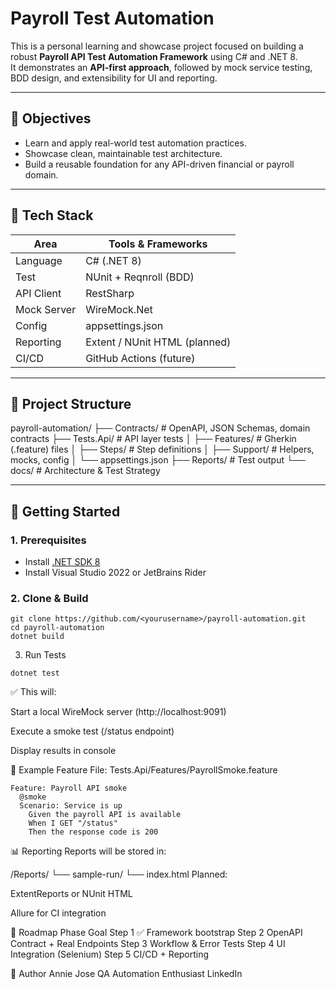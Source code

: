 # Payroll Test Automation

This is a personal learning and showcase project focused on building a robust **Payroll API Test Automation Framework** using C# and .NET 8.  
It demonstrates an **API-first approach**, followed by mock service testing, BDD design, and extensibility for UI and reporting.

---

## 🎯 Objectives
- Learn and apply real-world test automation practices.
- Showcase clean, maintainable test architecture.
- Build a reusable foundation for any API-driven financial or payroll domain.

---

## 🧱 Tech Stack

| Area        | Tools & Frameworks        |
|-------------|---------------------------|
| Language    | C# (.NET 8)               |
| Test        | NUnit + Reqnroll (BDD)    |
| API Client  | RestSharp                 |
| Mock Server | WireMock.Net              |
| Config      | appsettings.json          |
| Reporting   | Extent / NUnit HTML (planned) |
| CI/CD       | GitHub Actions (future)   |

---

## 🧩 Project Structure

payroll-automation/
├── Contracts/ # OpenAPI, JSON Schemas, domain contracts
├── Tests.Api/ # API layer tests
│ ├── Features/ # Gherkin (.feature) files
│ ├── Steps/ # Step definitions
│ ├── Support/ # Helpers, mocks, config
│ └── appsettings.json
├── Reports/ # Test output
└── docs/ # Architecture & Test Strategy


---

## 🚀 Getting Started

### 1. Prerequisites
- Install [.NET SDK 8](https://dotnet.microsoft.com/en-us/download)
- Install Visual Studio 2022 or JetBrains Rider

### 2. Clone & Build
```
git clone https://github.com/<yourusername>/payroll-automation.git
cd payroll-automation
dotnet build
```
3. Run Tests

```
dotnet test
```

✅ This will:

Start a local WireMock server (http://localhost:9091)

Execute a smoke test (/status endpoint)

Display results in console

🧪 Example Feature
File: Tests.Api/Features/PayrollSmoke.feature

```
Feature: Payroll API smoke
  @smoke
  Scenario: Service is up
    Given the payroll API is available
    When I GET "/status"
    Then the response code is 200
```

📊 Reporting
Reports will be stored in:


/Reports/
  └── sample-run/
       └── index.html
Planned:

ExtentReports or NUnit HTML

Allure for CI integration

🧭 Roadmap
Phase	Goal
Step 1	✅ Framework bootstrap
Step 2	OpenAPI Contract + Real Endpoints
Step 3	Workflow & Error Tests
Step 4	UI Integration (Selenium)
Step 5	CI/CD + Reporting

🧘 Author
Annie Jose
QA Automation Enthusiast
LinkedIn